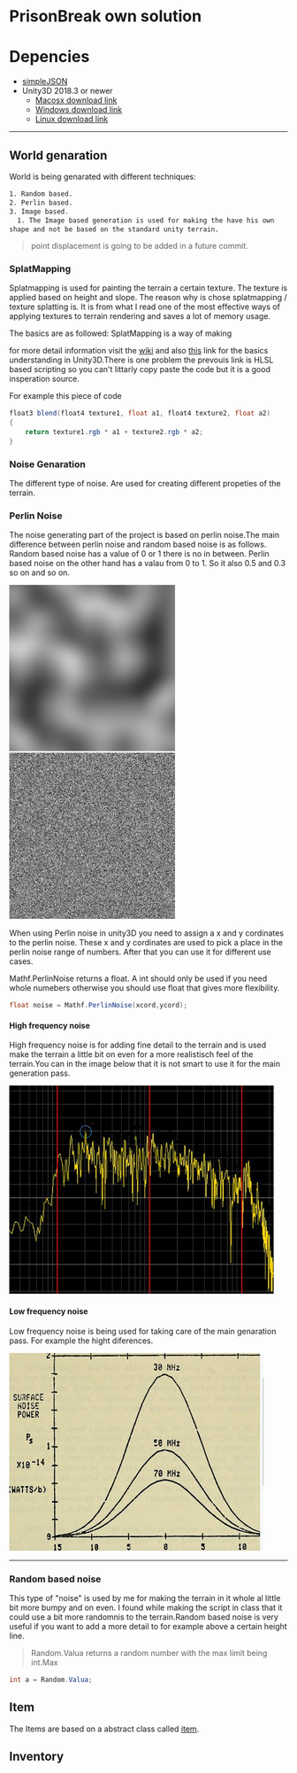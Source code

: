 # PrisonBreak own solution

# Depencies
* [simpleJSON](http://wiki.unity3d.com/index.php/SimpleJSON)
* Unity3D 2018.3 or newer
    * [Macosx download link](https://store.unity.com/download/thank-you?thank-you=personal&os=osx&nid=1370)
    * [Windows download link](https://store.unity.com/download/thank-you?thank-you=personal&os=win&nid=1370)
    * [Linux download link](https://forum.unity.com/threads/unity-on-linux-release-notes-and-known-issues.350256/page-2)
****
## World genaration
World is being genarated with different techniques:
    
    1. Random based.
    2. Perlin based.
    3. Image based.
      1. The Image based generation is used for making the have his own shape and not be based on the standard unity terrain. 
> point displacement is going to be added in a future commit.

### SplatMapping
Splatmapping is used for painting the terrain a certain texture.
The texture is applied based on height and slope. The reason why is chose splatmapping / texture splatting is. It is from what I read one of the most effective ways of applying textures to terrain rendering and saves a lot of memory usage.

The basics are as followed: SplatMapping is a way of making  

for more detail information visit the [wiki](https://en.wikipedia.org/wiki/Texture_splatting)
and also [this](http://www.gamasutra.com/blogs/AndreyMishkinis/20130716/196339/Advanced_Terrain_Texture_Splatting.php) link for the basics understanding in Unity3D.There is one problem the prevouis link is HLSL based scripting so you can't littarly copy paste the code but it is a good insperation source.

For example this piece of code

```c#
float3 blend(float4 texture1, float a1, float4 texture2, float a2)
{
    return texture1.rgb * a1 + texture2.rgb * a2;
}
```

### Noise Genaration
The different type of noise. Are used for creating different propeties of the terrain.

### Perlin Noise
The noise generating part of the project is based on perlin noise.The main difference between perlin noise and random based noise is as follows. Random based noise has a value of 0 or 1 there is no in between. Perlin based noise on the other hand has a valau from 0 to 1. So it also 0.5 and 0.3 so on and so on.

<p align="left">
    <img src="ReadmePic/PerlinBased.png" width=300 title="Perlin based noise example">
    <img src="ReadmePic/RandomBased.png" width=300 title="Random based noise example">
</p>

When using Perlin noise in unity3D you need to assign a x and y cordinates to the perlin noise.
These x and y cordinates are used to pick a place in the perlin noise range of numbers. After that you can use it for different use cases.

Mathf.PerlinNoise returns a float. A int should only be used if you need whole numebers otherwise you should use float that gives more flexibility.

```c#
float noise = Mathf.PerlinNoise(xcord,ycord);
```

#### High frequency noise 

High frequency noise is for adding fine detail to the terrain and is used make the terrain a little bit on even for a more realistisch feel of the terrain.You can in the image below that it is not smart to use it for the main generation pass.

![High Frequency noise](ReadmePic/highfrec.jpg?raw=true "example of high Freqeuncy noise ")

#### Low frequency noise
Low frequency noise is being used for taking care of the main genaration pass. For example the hight diferences.

![Low Frequency noise](ReadmePic/lowfrec.jpg)
****

### Random based noise
This type of "noise" is used by me for making the terrain in it whole al little bit more bumpy and on even. I found while making the script in class that it could use a bit more randomnis to the terrain.Random based noise is very useful if you want to add a more detail to for example above a certain height line.
    
> Random.Valua returns a random number with the max limit being int.Max
```c#
int a = Random.Valua;
```

## Item
The Items are based on a abstract class called [item](google.com).

## Inventory
